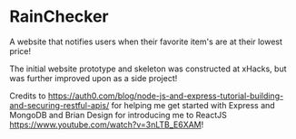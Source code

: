 # RainChecker
A website that notifies users when their favorite item's are at their lowest price!

The initial website prototype and skeleton was constructed at xHacks, but was further improved upon as a side project!


Credits to https://auth0.com/blog/node-js-and-express-tutorial-building-and-securing-restful-apis/
for helping me get started with Express and MongoDB and Brian Design for introducing me to ReactJS
https://www.youtube.com/watch?v=3nLTB_E6XAM!
